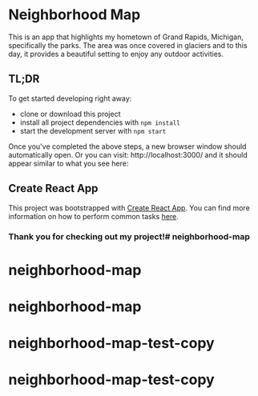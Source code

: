 # Neighborhood Map

This is an app that highlights my hometown of Grand Rapids, Michigan, specifically the parks. The area was once covered in glaciers and to this day, it provides a beautiful setting to enjoy any outdoor activities.

## TL;DR

To get started developing right away:

* clone or download this project
* install all project dependencies with `npm install`
* start the development server with `npm start`

Once you've completed the above steps, a new browser window should automatically open. Or you can visit: http://localhost:3000/ and it should appear similar to what you see here:

## Create React App

This project was bootstrapped with [Create React App](https://github.com/facebookincubator/create-react-app). You can find more information on how to perform common tasks [here](https://github.com/facebookincubator/create-react-app/blob/master/packages/react-scripts/template/README.md).

### Thank you for checking out my project!# neighborhood-map
# neighborhood-map
# neighborhood-map
# neighborhood-map-test-copy
# neighborhood-map-test-copy
